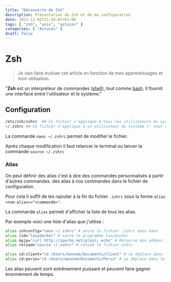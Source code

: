 ```yaml
---
title: "Découverte de Zsh"
description: Présentation de Zsh et de ma configuration
date: 2021-12-02T21:50:07+01:00
tags: [ "zsh", "unix", "astuces" ]
categories: [ "Astuces" ]
draft: false
---
```


# Zsh

>Je vais faire évoluer cet article en fonction de mes apprentissages et mon utilisation.

"**Zsh** est un interpréteur de commandes ([shell](https://doc.ubuntu-fr.org/shell)), tout comme [bash](https://doc.ubuntu-fr.org/bash).
Il fournit une interface entre l'utilisateur et le système."

## Configuration

```bash
/etc/zsh/zshrc  ## Ce fichier s'applique à tous les utilisateurs du système
~/.zshrc ## Ce fichier s'applique à un utilisateur du système (~ veut dire /home/utilisateur)
```

La commande `nano ~/.zshrc` permet de modifier le fichier.

Après chaque modification il faut relancer le terminal ou lancer la commande `source ~/.zshrc`

### Alias

On peut définir des alias c'est à dire des commandes personnalisés à partir d'autres commandes. des alias à nos commandes dans le fichier de configuration.

Pour cela il suffit de les rajouter à la fin du fichier `.zshrc` sous la forme `alias <nom-alias>="<commande>"`.

La commande `alias` permet d'afficher la liste de tous les alias.

Par exemple voici une liste d'alias que j'utilise :

```bash
alias zshconfig="nano ~/.zshrc" # ouvre le fichier .zshrc dans nano
alias lzd="lazydocker" # ouvre le programme lazydocker
alias myip="curl http://ipecho.net/plain; echo" # Retourne mon addess ip externe
alias reload="source ~/.zshrc" # reload le fichier zshrc

alias cd:client="cd /Users/monnom/Documents/Client" # se déplace dans le répertoire client
alias cd:perso="cd /Users/monnom/Documents/Perso" # se déplace dans le répertoire Perso
```

Les alias peuvent sont extrêmement puissant et peuvent faire gagner énormément de temps.
